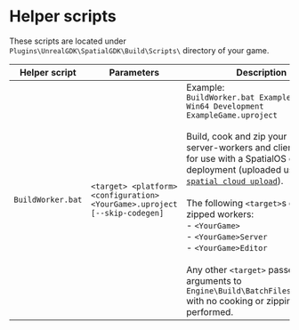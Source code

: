 # Helper scripts

These scripts are located under `Plugins\UnrealGDK\SpatialGDK\Build\Scripts\` directory of your game.

| Helper script | Parameters | Description |
| --- | --- | --- |
| `BuildWorker.bat` | `<target> <platform> <configuration> <YourGame>.uproject [--skip-codegen]` | Example: </br> `BuildWorker.bat ExampleGameEditor Win64 Development ExampleGame.uproject` </br></br> Build, cook and zip your Unreal server-workers and client-workers for use with a SpatialOS cloud deployment (uploaded using [`spatial cloud upload`](https://docs.improbable.io/reference/latest/shared/deploy/deploy-cloud)). </br></br>  The following `<target>`s  generate zipped workers: </br> - `<YourGame>` </br> - `<YourGame>Server` </br> - `<YourGame>Editor` </br></br> Any other `<target>` passes all arguments to `Engine\Build\BatchFiles\Build.bat` with no cooking or zipping performed.|
